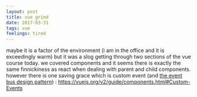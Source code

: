 ```yaml
---
layout: post
title: vue grind
date: 2017-03-31
tags: vue
feelings: tired
---
```


maybe it is a factor of the environment (i am in the office and it is exceedingly warm) but it was a slog getting through two sections of the vue course today. we covered components and it seems there is exactly the same finnickiness as react when dealing with parent and child components. however there is one saving grace which is custom event (and [the event bus design pattern](https://vuejs.org/v2/guide/components.html#Non-Parent-Child-Communication)) : <https://vuejs.org/v2/guide/components.html#Custom-Events>


